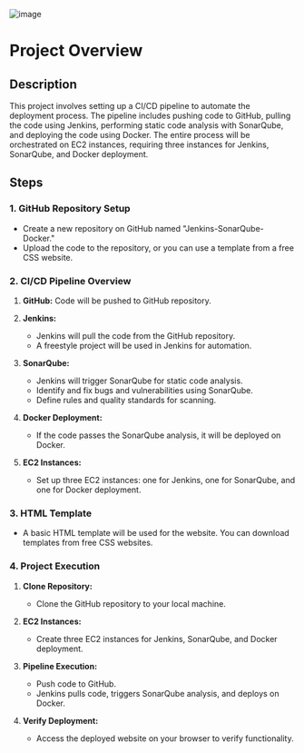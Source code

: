 ![image](https://github.com/jalaluddinmohammed/DevOpsProjects/assets/145260536/294aa6d1-ed9f-4ecc-8667-b23b87221f1e)

# Project Overview

## Description

This project involves setting up a CI/CD pipeline to automate the deployment process. The pipeline includes pushing code to GitHub, pulling the code using Jenkins, performing static code analysis with SonarQube, and deploying the code using Docker. The entire process will be orchestrated on EC2 instances, requiring three instances for Jenkins, SonarQube, and Docker deployment.

## Steps

### 1. GitHub Repository Setup

- Create a new repository on GitHub named "Jenkins-SonarQube-Docker."
- Upload the code to the repository, or you can use a template from a free CSS website.

### 2. CI/CD Pipeline Overview

1. **GitHub:** Code will be pushed to GitHub repository.

2. **Jenkins:**
   - Jenkins will pull the code from the GitHub repository.
   - A freestyle project will be used in Jenkins for automation.

3. **SonarQube:**
   - Jenkins will trigger SonarQube for static code analysis.
   - Identify and fix bugs and vulnerabilities using SonarQube.
   - Define rules and quality standards for scanning.

4. **Docker Deployment:**
   - If the code passes the SonarQube analysis, it will be deployed on Docker.


5. **EC2 Instances:**
   - Set up three EC2 instances: one for Jenkins, one for SonarQube, and one for Docker deployment.

### 3. HTML Template

- A basic HTML template will be used for the website. You can download templates from free CSS websites.

### 4. Project Execution

1. **Clone Repository:**
   - Clone the GitHub repository to your local machine.

2. **EC2 Instances:**
   - Create three EC2 instances for Jenkins, SonarQube, and Docker deployment.

3. **Pipeline Execution:**
   - Push code to GitHub.
   - Jenkins pulls code, triggers SonarQube analysis, and deploys on Docker.

4. **Verify Deployment:**
   - Access the deployed website on your browser to verify functionality.








